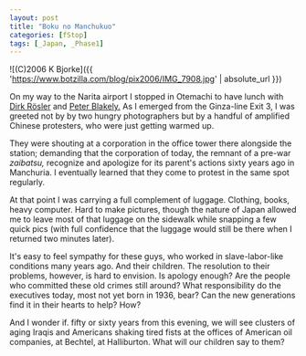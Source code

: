 ```yaml
---
layout: post
title: "Boku no Manchukuo"
categories: [fStop]
tags: [_Japan, _Phase1]
---
```



![(C)2006 K Bjorke]({{ 'https://www.botzilla.com/blog/pix2006/IMG_7908.jpg' | absolute_url }})


On my way to the Narita airport I stopped in Otemachi to have lunch with <a href="http://www.unicircuits.com/">Dirk R&ouml;sler</a> and <a href="http://www.peterblakely.com/">Peter Blakely.</a> As I emerged from the Ginza-line Exit 3, I was greeted not by by two hungry photographers but by a handful of amplified Chinese protesters, who were just getting warmed up.


<!--more-->
They were shouting at a corporation in the office tower there alongside the station; demanding that the corporation of today, the remnant of a pre-war <i>zaibatsu,</i> recognize and apologize for its parent's actions sixty years ago in Manchuria. I eventually learned that they come to protest in the same spot regularly.

At that point I was carrying a full complement of luggage. Clothing, books, heavy computer. Hard to make pictures, though the nature of Japan allowed me to leave most of that luggage on the sidewalk while snapping a few quick pics (with full confidence that the luggage would still be there when I returned two minutes later).

It's easy to feel sympathy for these guys, who worked in slave-labor-like conditions many years ago. And their children. The resolution to their problems, however, is hard to envision. Is apology enough? Are the people who committed these old crimes still around? What responsibility do the executives today, most not yet born in 1936, bear? Can the new generations find it in their hearts to help? How?

And I wonder if. fifty or sixty years from this evening, we will see clusters of aging Iraqis and Americans shaking tired fists at the offices of American oil companies, at Bechtel, at Halliburton. What will our children say to them?

